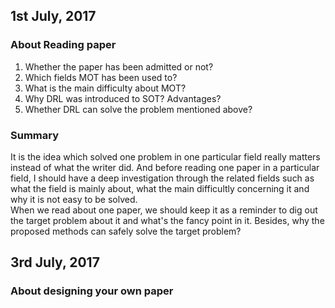 ## 1st July, 2017
### About Reading paper
1. Whether the paper has been admitted or not?      
2. Which fields MOT has been used to?               
3. What is the main difficulty about MOT?            
4. Why DRL was introduced to SOT? Advantages?                   
5. Whether DRL can solve the problem mentioned above?                      

### Summary
It is the idea which solved one problem in one particular field really matters instead of what the writer did. And before reading one paper in a particular field, I should have a deep investigation through the related fields such as what the field is mainly about, what the main difficultly concerning it and why it is not easy to be solved.    
When we read about one paper, we should keep it as a reminder to dig out the target problem about it and what's the fancy point in it. Besides, why the proposed methods can safely solve the target problem?

## 3rd July, 2017
### About designing your own paper
